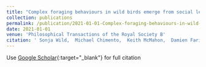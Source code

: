 ```yaml
---
title: "Complex foraging behaviours in wild birds emerge from social learning and recombination of components"
collection: publications
permalink: /publication/2021-01-01-Complex-foraging-behaviours-in-wild-birds-emerge-from-social-learning-and-recombination-of-components
date: 2021-01-01
venue: 'Philosophical Transactions of the Royal Society B'
citation: ' Sonja Wild,  Michael Chimento,  Keith McMahon,  Damien Farine,  Ben Sheldon,  Lucy Aplin, &quot;Complex foraging behaviours in wild birds emerge from social learning and recombination of components.&quot; Philosophical Transactions of the Royal Society B, 2021.'
---
```

Use [Google Scholar](https://scholar.google.com/scholar?q=Complex+foraging+behaviours+in+wild+birds+emerge+from+social+learning+and+recombination+of+components){:target="_blank"} for full citation